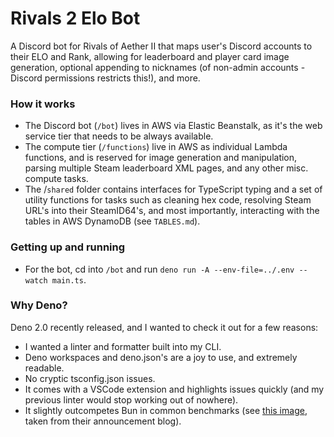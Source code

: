 # Rivals 2 Elo Bot

A Discord bot for Rivals of Aether II that maps user's Discord accounts to their
ELO and Rank, allowing for leaderboard and player card image generation,
optional appending to nicknames (of non-admin accounts - Discord permissions
restricts this!), and more.

### How it works

- The Discord bot (`/bot`) lives in AWS via Elastic Beanstalk, as it's the web
  service tier that needs to be always available.
- The compute tier (`/functions`) live in AWS as individual Lambda functions,
  and is reserved for image generation and manipulation, parsing multiple Steam
  leaderboard XML pages, and any other misc. compute tasks.
- The /`shared` folder contains interfaces for TypeScript typing and a set of
  utility functions for tasks such as cleaning hex code, resolving Steam URL's
  into their SteamID64's, and most importantly, interacting with the tables in
  AWS DynamoDB (see `TABLES.md`).

### Getting up and running

- For the bot, cd into `/bot` and run `deno run -A --env-file=../.env --watch main.ts`.

### Why Deno?

Deno 2.0 recently released, and I wanted to check it out for a few reasons:

- I wanted a linter and formatter built into my CLI.
- Deno workspaces and deno.json's are a joy to use, and extremely readable.
- No cryptic tsconfig.json issues.
- It comes with a VSCode extension and highlights issues quickly (and my
  previous linter would stop working out of nowhere).
- It slightly outcompetes Bun in common benchmarks (see
  [this image](https://deno.com/blog/v2.0/deno-perf-charts-3x3.png), taken from
  their announcement blog).
